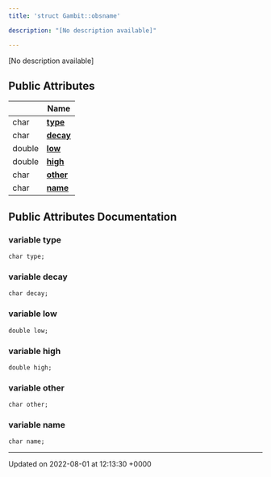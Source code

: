 ```yaml
---
title: 'struct Gambit::obsname'

description: "[No description available]"

---
```









[No description available]

## Public Attributes

|                | Name           |
| -------------- | -------------- |
| char | **[type](/documentation/code/classes/structgambit_1_1obsname/#variable-type)**  |
| char | **[decay](/documentation/code/classes/structgambit_1_1obsname/#variable-decay)**  |
| double | **[low](/documentation/code/classes/structgambit_1_1obsname/#variable-low)**  |
| double | **[high](/documentation/code/classes/structgambit_1_1obsname/#variable-high)**  |
| char | **[other](/documentation/code/classes/structgambit_1_1obsname/#variable-other)**  |
| char | **[name](/documentation/code/classes/structgambit_1_1obsname/#variable-name)**  |

## Public Attributes Documentation

### variable type

```
char type;
```


### variable decay

```
char decay;
```


### variable low

```
double low;
```


### variable high

```
double high;
```


### variable other

```
char other;
```


### variable name

```
char name;
```


-------------------------------

Updated on 2022-08-01 at 12:13:30 +0000
